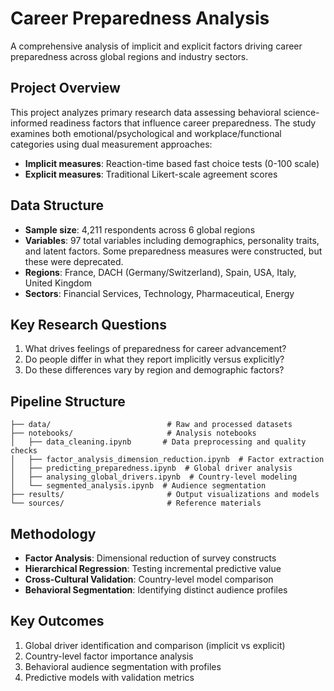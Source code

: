 # Career Preparedness Analysis

A comprehensive analysis of implicit and explicit factors driving career preparedness across global regions and industry sectors.

## Project Overview

This project analyzes primary research data assessing behavioral science-informed readiness factors that influence career preparedness. The study examines both emotional/psychological and workplace/functional categories using dual measurement approaches:

- **Implicit measures**: Reaction-time based fast choice tests (0-100 scale)
- **Explicit measures**: Traditional Likert-scale agreement scores

## Data Structure

- **Sample size**: 4,211 respondents across 6 global regions
- **Variables**: 97 total variables including demographics, personality traits, and latent factors. Some preparedness measures were constructed, but these were deprecated.
- **Regions**: France, DACH (Germany/Switzerland), Spain, USA, Italy, United Kingdom
- **Sectors**: Financial Services, Technology, Pharmaceutical, Energy

## Key Research Questions

1. What drives feelings of preparedness for career advancement?
2. Do people differ in what they report implicitly versus explicitly?
3. Do these differences vary by region and demographic factors?

## Pipeline Structure

```
├── data/                          # Raw and processed datasets
├── notebooks/                     # Analysis notebooks
│   ├── data_cleaning.ipynb       # Data preprocessing and quality checks
│   ├── factor_analysis_dimension_reduction.ipynb  # Factor extraction
│   ├── predicting_preparedness.ipynb  # Global driver analysis
│   ├── analysing_global_drivers.ipynb  # Country-level modeling
│   └── segmented_analysis.ipynb  # Audience segmentation
├── results/                       # Output visualizations and models
└── sources/                       # Reference materials
```

## Methodology

- **Factor Analysis**: Dimensional reduction of survey constructs
- **Hierarchical Regression**: Testing incremental predictive value
- **Cross-Cultural Validation**: Country-level model comparison
- **Behavioral Segmentation**: Identifying distinct audience profiles

## Key Outcomes

1. Global driver identification and comparison (implicit vs explicit)
2. Country-level factor importance analysis
3. Behavioral audience segmentation with profiles
4. Predictive models with validation metrics 

